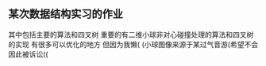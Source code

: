 ## 某次数据结构实习的作业 
其中包括主要的算法和四叉树 
重要的有二维小球非对心碰撞处理的算法和四叉树的实现 
有很多可以优化的地方 但因为我懒( 
(小球图像来源于某过气音游(希望不会因此被诉讼((
